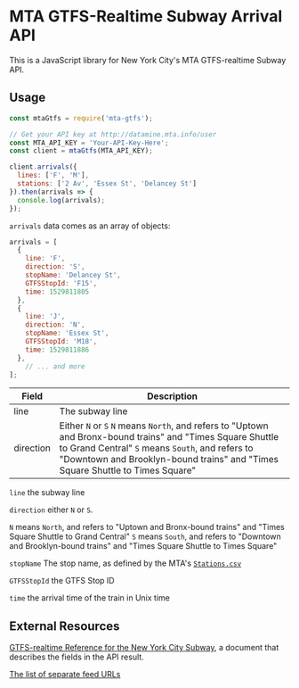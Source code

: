 # MTA GTFS-Realtime Subway Arrival API

This is a JavaScript library for New York City's MTA GTFS-realtime Subway API.

## Usage

```js
const mtaGtfs = require('mta-gtfs');

// Get your API key at http://datamine.mta.info/user
const MTA_API_KEY = 'Your-API-Key-Here';
const client = mtaGtfs(MTA_API_KEY);

client.arrivals({
  lines: ['F', 'M'],
  stations: ['2 Av', 'Essex St', 'Delancey St']
}).then(arrivals => {
  console.log(arrivals);
});
```

`arrivals` data comes as an array of objects:

```js
arrivals = [ 
  { 
    line: 'F',
    direction: 'S',
    stopName: 'Delancey St',
    GTFSStopId: 'F15',
    time: 1529811805 
  },
  { 
    line: 'J',
    direction: 'N',
    stopName: 'Essex St',
    GTFSStopId: 'M18',
    time: 1529811886
  },
    // ... and more
];
```

| Field                  | Description |
|------------------------|-------------|
| line                   | The subway line |
| direction              | Either `N` or `S`  `N` means `North`, and refers to "Uptown and Bronx-bound trains" and "Times Square Shuttle to Grand Central"  `S` means `South`, and refers to "Downtown and Brooklyn-bound trains" and "Times Square Shuttle to Times Square" |

`line` the subway line

`direction` either `N` or `S`. 

`N` means `North`, and refers to "Uptown and Bronx-bound trains" and "Times Square Shuttle to Grand Central"
`S` means `South`, and refers to "Downtown and Brooklyn-bound trains" and "Times Square Shuttle to Times Square"

`stopName` The stop name, as defined by the MTA's [`Stations.csv`](http://web.mta.info/developers/data/nyct/subway/Stations.csv)

`GTFSStopId` the GTFS Stop ID

`time` the arrival time of the train in Unix time

## External Resources

[GTFS-realtime Reference for the New York City Subway](http://datamine.mta.info/sites/all/files/pdfs/GTFS-Realtime-NYC-Subway%20version%201%20dated%207%20Sep.pdf), a document that describes the fields in the API result.

[The list of separate feed URLs](http://datamine.mta.info/list-of-feeds)